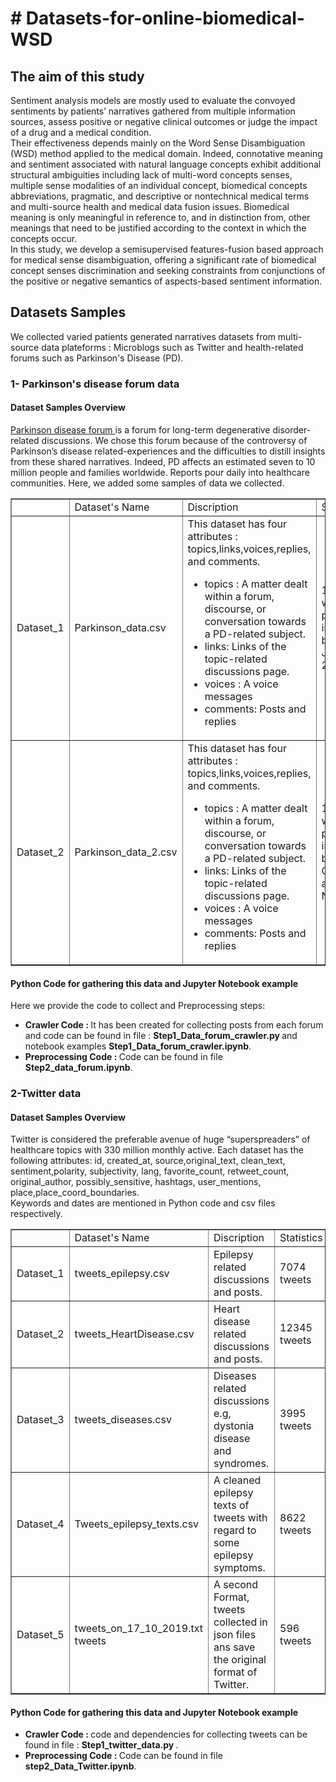 
<h1># Datasets-for-online-biomedical-WSD </h1>

<h2> The aim of this study </h2>
<p> Sentiment analysis models are mostly used to evaluate the convoyed sentiments by patients’ narratives gathered from multiple information sources, assess positive or negative clinical outcomes or judge the impact of a drug and a medical condition.<br/> 
 Their effectiveness depends mainly on the Word Sense Disambiguation (WSD) method applied to the medical domain. Indeed, connotative meaning and sentiment associated with natural language concepts exhibit additional structural ambiguities including lack of multi-word concepts senses, multiple sense modalities of an individual concept, biomedical concepts abbreviations, pragmatic, and descriptive or nontechnical medical terms and multi-source health and medical data fusion issues. Biomedical meaning is only meaningful in reference to, and in distinction from, other meanings that need to be justified according to the context in which the concepts occur. <br/>
In this study, we develop a semisupervised features-fusion based approach for medical sense disambiguation, offering a significant rate of biomedical concept senses discrimination and seeking constraints from conjunctions of the positive or negative semantics of aspects-based sentiment information.

</p>
<h2> Datasets Samples </h2>
We collected varied patients generated narratives datasets from multi-source data plateforms : Microblogs such as Twitter and health-related forums such as Parkinson's Disease (PD). 
<h3> 1- Parkinson's disease forum data </h3>
<h4> Dataset Samples Overview</h4>
<p> 
<a href ='https://parkinsonsnewstoday.com/forums/' target="_blank"> Parkinson disease forum </a> 
is a forum for long-term degenerative disorder-related discussions. We chose this forum because of the controversy of Parkinson’s disease related-experiences and the difficulties to distill insights from these shared narratives. Indeed, PD affects an estimated seven to 10 million people and families 
worldwide. Reports pour daily into healthcare communities. Here, we added some samples of data we collected.  </br>
<table border = "1">
  
   <th> 
     <td> Dataset's Name</td>
     <td> Discription</td>
     <td> Statistics </td>
   </th>
   
   <tr> 
  <td> Dataset_1</td>
     <td> Parkinson_data.csv </td>
     <td>  This dataset has four attributes : topics,links,voices,replies, and comments.
  <ul>
  <li>topics : A matter dealt within a forum, discourse, or conversation towards a PD-related subject.</li>
  <li>links: Links of the topic-related discussions page. </li>
  <li>voices : A voice messages</li>
   <li> comments: Posts and replies</li>
</ul>
  </td>
     <td> 1396 Topics with all related posts and replies in the period between 20 June,2020 and 20 August,2020.</td>
   </tr>
<tr>
  <td> Dataset_2</td>
     <td> Parkinson_data_2.csv </td>
     <td>  This dataset has four attributes : topics,links,voices,replies, and comments.
  <ul>
  <li>topics : A matter dealt within a forum, discourse, or conversation towards a PD-related subject.</li>
  <li>links: Links of the topic-related discussions page. </li>
  <li>voices : A voice messages</li>
   <li> comments: Posts and replies</li>
</ul>
  </td>
     <td> 1501 Topics with all related posts and replies in the period between first October,2020 and 5 November,2020.</td>
   </tr>
   </table>
   </p>
<h4> Python Code for gathering this data and Jupyter Notebook example</h4> Here we provide the code to collect and Preprocessing steps:
<ul>
 <li> <strong>Crawler Code :  </strong> It has been created for collecting posts from each forum and code can be found in file : <b> Step1_Data_forum_crawler.py </b> and notebook examples <b>Step1_Data_forum_crawler.ipynb</b>. </li>
 <li><strong> Preprocessing Code :  </strong> Code can be found in file <b>Step2_data_forum.ipynb</b>.</li>
</ul>


<h3> 2-Twitter data </h3>
<h4> Dataset Samples Overview</h4>
Twitter is considered the preferable avenue of huge “superspreaders” of healthcare topics with 330 million monthly active. Each dataset has the following attributes: id, created_at, source,original_text, clean_text, sentiment,polarity, subjectivity, lang, favorite_count, retweet_count, original_author, possibly_sensitive, hashtags, user_mentions, place,place_coord_boundaries. </br>
Keywords and dates are mentioned in Python code and csv files respectively.
 </br>
<table border = "1">
  
   <th> 
     <td> Dataset's Name</td>
     <td> Discription</td>
     <td> Statistics </td>
   </th>
   
   <tr> 
     <td> Dataset_1 </td>
     <td>  tweets_epilepsy.csv</td>
 <td> Epilepsy related discussions and posts.</td>
     <td> 7074 tweets </td>
   </tr>
  
  <tr> 
     <td> Dataset_2</td>
     <td> tweets_HeartDisease.csv </td>
 <td> Heart disease related discussions and posts.</td>
     <td> 12345 tweets </td>
   </tr>
   
   <tr> 
     <td> Dataset_3</td>
     <td> tweets_diseases.csv </td>
     <td> Diseases related discussions e.g, dystonia disease and syndromes.</td>
 <td> 3995 tweets</td>
   </tr>
      <tr> 
     <td> Dataset_4</td>
     <td>Tweets_epilepsy_texts.csv</td>
 <td> A cleaned epilepsy texts of tweets with regard to some epilepsy symptoms.</td>
     <td> 8622 tweets</td>
   </tr>
      <tr> 
     <td> Dataset_5</td>
     <td> tweets_on_17_10_2019.txt tweets</td>
 <td> A second Format, tweets collected in json files ans save the original format of Twitter.</td>
     <td> 596 tweets </td>
   </tr>
   </table>

<h4>Python Code for gathering this data and Jupyter Notebook example</h4>
<ul>
 <li> <strong>Crawler Code :  </strong> code and dependencies for collecting tweets can be found in file : <b> Step1_twitter_data.py </b>. </li>
 <li><strong> Preprocessing Code :  </strong> Code can be found in file <b>step2_Data_Twitter.ipynb</b>.</li>
</ul> 
